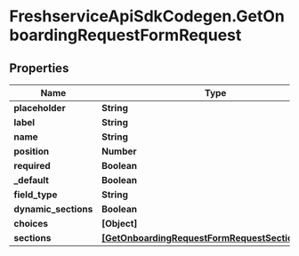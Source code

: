 # FreshserviceApiSdkCodegen.GetOnboardingRequestFormRequest

## Properties

| Name                 | Type                                                                                                  | Description | Notes |
| -------------------- | ----------------------------------------------------------------------------------------------------- | ----------- | ----- |
| **placeholder**      | **String**                                                                                            |             |
| **label**            | **String**                                                                                            |             |
| **name**             | **String**                                                                                            |             |
| **position**         | **Number**                                                                                            |             |
| **required**         | **Boolean**                                                                                           |             |
| **\_default**        | **Boolean**                                                                                           |             |
| **field_type**       | **String**                                                                                            |             |
| **dynamic_sections** | **Boolean**                                                                                           |             |
| **choices**          | **[Object]**                                                                                          |             |
| **sections**         | [**[GetOnboardingRequestFormRequestSectionsInner]**](GetOnboardingRequestFormRequestSectionsInner.md) |             |
